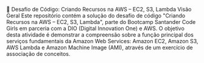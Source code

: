 🚀 Desafio de Código: Criando Recursos na AWS – EC2, S3, Lambda Visão Geral Este repositório contém a solução do desafio de código "Criando Recursos na AWS – EC2, S3, Lambda", parte do Bootcamp Santander Code Girls em parceria com a DIO (Digital Innovation One) e AWS.  O objetivo desta atividade é demonstrar a compreensão sobre a função principal dos serviços fundamentais da Amazon Web Services: Amazon EC2, Amazon S3, AWS Lambda e Amazon Machine Image (AMI), através de um exercício de associação de conceitos.
